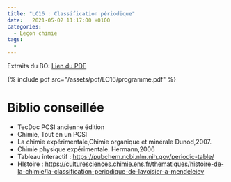 ```yaml
---
title: "LC16 : Classification périodique"
date:   2021-05-02 11:17:00 +0100
categories:
  - Leçon chimie
tags:
  - 
---
```

Extraits du BO: [Lien du PDF](/assets/pdf/LC16/programme.pdf)

{% include pdf src="/assets/pdf/LC16/programme.pdf" %}

# Biblio conseillée
- TecDoc PCSI ancienne édition
- Chimie, Tout en un PCSI
- La chimie expérimentale,Chimie organique et minérale Dunod,2007.
- Chimie physique expérimentale. Hermann,2006
- Tableau interactif : https://pubchem.ncbi.nlm.nih.gov/periodic-table/
- HIstoire : https://culturesciences.chimie.ens.fr/thematiques/histoire-de-la-chimie/la-classification-periodique-de-lavoisier-a-mendeleiev
